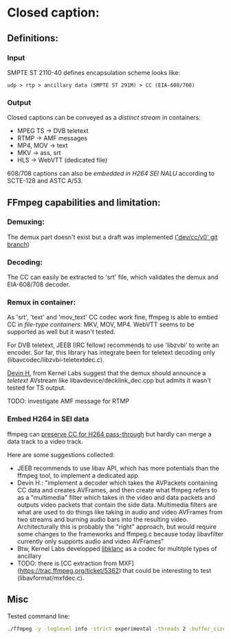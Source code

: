 # Closed caption:

## Definitions:

### Input

SMPTE ST 2110-40 defines encapsulation scheme looks like:

```
udp > rtp > ancillary data (SMPTE ST 291M) > CC (EIA-608/708)
```

### Output

Closed captions can be conveyed as a *distinct stream* in containers:

* MPEG TS -> DVB teletext
* RTMP -> AMF messages
* MP4, MOV -> text
* MKV -> ass, srt
* HLS -> WebVTT (dedicated file)

608/708 captions can also be *embedded in H264 SEI NALU* according to SCTE-128 and ASTC A/53.

## FFmpeg capabilities and limitation:

### Demuxing:

The demux part doesn't exist but a draft was implemented
(['dev/cc/v0' git branch](https://github.com/cbcrc/FFmpeg/commits/dev/cc/v0))

### Decoding:

The CC can easily be extracted to 'srt' file, which validates the demux and EIA-608/708 decoder.

### Remux in container:

As 'srt', 'text' and 'mov_text' CC codec work fine, ffmpeg is able to embed CC in *file-type containers*: MKV, MOV, MP4. WebVTT seems to be supported as well but it wasn't tested.

For DVB teletext, JEEB (IRC fellow) recommends to use 'libzvbi' to write an encoder. Sor far, this library has integrate been for teletext decoding only (libavcodec/libzvbi-teletextdec.c).

[Devin H.](mailto:dheitmueller@kernellabs.com) from Kernel Labs suggest that the demux should announce a *teletext* AVstream like libavdevice/decklink_dec.cpp but admits it wasn't tested for TS output.

TODO: investigate AMF message for RTMP

### Embed H264 in SEI data

ffmpeg can [preserve CC for H264 pass-through](https://trac.ffmpeg.org/ticket/1778]) but hardly can merge a data track to a video track.

Here are some suggestions collected:

* JEEB recommends to use libav API, which has more potentials than the ffmpeg tool, to implement a dedicated app.
* Devin H.: "implement a decoder which takes the AVPackets containing
  CC data and creates AVFrames, and then create what ffmpeg refers to as
  a "multimedia" filter which takes in the video and data packets and
  outputs video packets that contain the side data.  Multimedia filters
  are what are used to do things like taking in audio and video AVFrames
  from two streams and burning audio bars into the resulting video.
  Architecturally this is probably the "right" approach, but would
  require some changes to the frameworks and ffmpeg.c because today
  libavfilter currently only supports audio and video AVFrames"
* Btw, Kernel Labs developped [libklanc](https://github.com/stoth68000/libklvanc) as a codec for multitple types of ancillary
* TODO: there is [CC extraction from MXF] (https://trac.ffmpeg.org/ticket/5362) that could be interesting to test (libavformat/mxfdec.c).

## Misc

Tested command line:

```sh
./ffmpeg -y -loglevel info -strict experimental -threads 2 -buffer_size 671088640 -protocol_whitelist file,udp,rtp -i /home/transcoder/sdp/emb_176_explora_anc.sdp -fifo_size 1000000000 -smpte2110_timestamp 1 -passlogfile /tmp/ffmpeg2pass  -c:a libfdk_aac -ac 2 -b:a 128k -r 30 -vf yadif=0:-1:0 -s 1280x720 -pix_fmt yuv420p -c:v libx264 -profile:v main -preset fast -level:v 3.1 -b:v 2500k -bufsize:v 5000k -maxrate:v 2500k -a53cc 1 -x264-params b-pyramid=1 -g 30 -keyint_min 16 -pass 1 -refs 6 -scodec text -f tee -map 0:v -map 0:s -map 0:a "[f=mpegts]/tmp/toto.ts|[f=mpegts]udp://@10.177.45.127:5000|[select=\'s:0\']/tmp/toto.srt"
```
